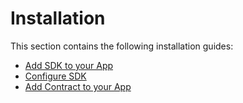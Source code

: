 # Installation

This section contains the following installation guides:

- [Add SDK to your App](installation/1_add_sdk_to_your_app.md)
- [Configure SDK](installation/2_configure_sdk.md)
- [Add Contract to your App](installation/3_add_contract_to_your_app.md)
